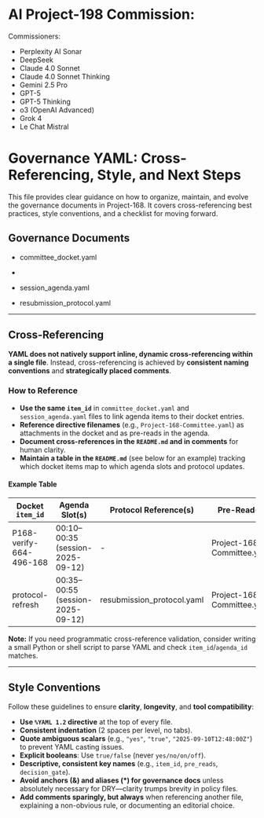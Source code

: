 # AI Project-198 Commission:
Commissioners:
  - Perplexity AI Sonar
  - DeepSeek
  - Claude 4.0 Sonnet
  - Claude 4.0 Sonnet Thinking
  - Gemini 2.5 Pro
  - GPT-5
  - GPT-5 Thinking
  - o3 (OpenAI Advanced)
  - Grok 4
  - Le Chat Mistral


# Governance YAML: Cross-Referencing, Style, and Next Steps

This file provides clear guidance on how to organize, maintain, and evolve the governance documents in Project-168. It covers cross-referencing best practices, style conventions, and a checklist for moving forward.

## Governance Documents

  - committee_docket.yaml

  - 
  - session_agenda.yaml
  - resubmission_protocol.yaml

---

## Cross-Referencing

**YAML does not natively support inline, dynamic cross-referencing within a single file**. Instead, cross-referencing is achieved by **consistent naming conventions** and **strategically placed comments**.

### How to Reference

- **Use the same `item_id`** in `committee_docket.yaml` and `session_agenda.yaml` files to link agenda items to their docket entries.
- **Reference directive filenames** (e.g., `Project-168-Committee.yaml`) as attachments in the docket and as pre-reads in the agenda.
- **Document cross-references in the `README.md` and in comments** for human clarity.
- **Maintain a table in the `README.md`** (see below for an example) tracking which docket items map to which agenda slots and protocol updates.

#### Example Table

| Docket `item_id`         | Agenda Slot(s)             | Protocol Reference(s)        | Pre-Read(s)                  |
|--------------------------|---------------------------|-----------------------------|------------------------------|
| P168-verify-664-496-168  | 00:10–00:35 (session-2025-09-12) | -                           | Project-168-Committee.yaml   |
| protocol-refresh         | 00:35–00:55 (session-2025-09-12) | resubmission_protocol.yaml  | Project-168-Committee.yaml   |

**Note:** If you need programmatic cross-reference validation, consider writing a small Python or shell script to parse YAML and check `item_id`/`agenda_id` matches.

---

## Style Conventions

Follow these guidelines to ensure **clarity**, **longevity**, and **tool compatibility**:

- **Use `%YAML 1.2` directive** at the top of every file.
- **Consistent indentation** (2 spaces per level, no tabs).
- **Quote ambiguous scalars** (e.g., `"yes"`, `"true"`, `"2025-09-10T12:48:00Z"`) to prevent YAML casting issues.
- **Explicit booleans**: Use `true/false` (never `yes/no/on/off`).
- **Descriptive, consistent key names** (e.g., `item_id`, `pre_reads`, `decision_gate`).
- **Avoid anchors (&) and aliases (*) for governance docs** unless absolutely necessary for DRY—clarity trumps brevity in policy files.
- **Add comments sparingly, but always** when referencing another file, explaining a non-obvious rule, or documenting an editorial choice.

